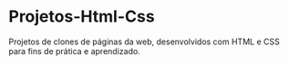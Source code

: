 # Projetos-Html-Css
 Projetos de clones de páginas da web, desenvolvidos com HTML e CSS para fins de prática e aprendizado.
